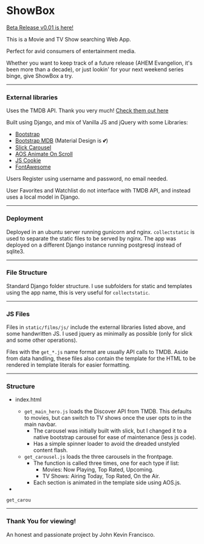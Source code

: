 # ShowBox
[Beta Release v0.01 is here!](https://kevfrancisco.dev/showbox)

This is a Movie and TV Show searching Web App.

Perfect for avid consumers of entertainment media.

Whether you want to keep track of a future release (AHEM Evangelion, it's been more than a decade), or just lookin' for your next weekend series binge, give ShowBox a try.

---
### External libraries

Uses the TMDB API. Thank you very much!
[Check them out here](https://www.themoviedb.org/)

Built using Django, and mix of Vanilla JS and jQuery with some Libraries:
- [Bootstrap](https://getbootstrap.com/)
- [Bootstrap MDB](https://mdbootstrap.com/) (Material Design is 💕)
- [Slick Carousel](https://kenwheeler.github.io/slick/)
- [AOS Animate On Scroll](https://michalsnik.github.io/aos/)
- [JS Cookie](https://github.com/js-cookie/js-cookie)
- [FontAwesome](https://fontawesome.com/)

Users Register using username and password, no email needed.

User Favorites and Watchlist do not interface with TMDB API, and instead uses a local model in Django.

---
### Deployment
Deployed in an ubuntu server running gunicorn and nginx.
`collectstatic` is used to separate the static files to be served by nginx.
The app was deployed on a different Django instance running postgresql instead of sqlite3.

---
### File Structure
Standard Django folder structure. I use subfolders for static and templates using the app name, this is very useful for `collectstatic`.

---
### JS Files
Files in `static/films/js/` include the external libraries listed above, and some handwritten JS.
I used jquery as minimally as possible (only for slick and some other operations).

Files with the `get_*.js` name format are usually API calls to TMDB.
Aside from data handling, these files also contain the template for the HTML to be rendered in template literals for easier formatting.

---
### Structure
- index.html
  - `get_main_hero.js` loads the Discover API from TMDB. This defaults to movies, but can switch to TV shows once the user opts to in the main navbar.
    - The carousel was initially built with slick, but I changed it to a native bootstrap carousel for ease of maintenance (less js code).
    - Has a simple spinner loader to avoid the dreaded unstyled content flash.
  - `get_carousel.js` loads the three carousels in the frontpage.
    - The function is called three times, one for each type if list:
      - Movies: Now Playing, Top Rated, Upcoming.
      - TV Shows: Airing Today, Top Rated, On the Air.
    - Each section is animated in the template side using AOS.js.

-

`get_carou`


---
### Thank You for viewing!
An honest and passionate project by John Kevin Francisco.
